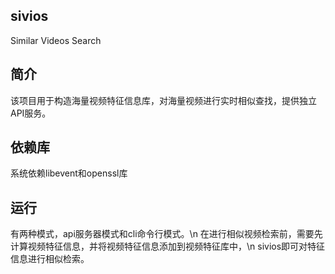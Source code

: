 ## sivios
Similar Videos Search

## 简介 
该项目用于构造海量视频特征信息库，对海量视频进行实时相似查找，提供独立API服务。

## 依赖库 
系统依赖libevent和openssl库

## 运行 
有两种模式，api服务器模式和cli命令行模式。\n
在进行相似视频检索前，需要先计算视频特征信息，并将视频特征信息添加到视频特征库中，\n
sivios即可对特征信息进行相似检索。
